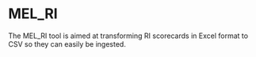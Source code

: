 # MEL_RI

The MEL_RI tool is aimed at transforming RI scorecards in Excel format to CSV so they can easily be ingested.